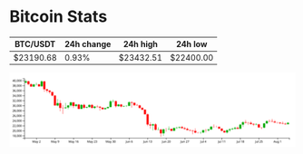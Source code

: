 # Bitcoin Stats

BTC/USDT|24h change|24h high|24h low|
|---|---|---|---|
|$23190.68|0.93%|$23432.51|$22400.00|

<img src="./chart.svg">
